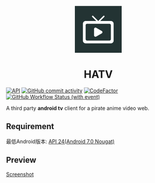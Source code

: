 <div align="center">
  <img src="app/src/main/ic_launcher-playstore.png" width="128px" height="128px"/>
  <h1>HATV</h1>
</div>

[![API](https://img.shields.io/badge/API-24%2B-yellow.svg?style=flat&logo=android)](https://developer.android.com/about/versions/nougat)
[![GitHub commit activity](https://img.shields.io/github/commit-activity/m/muedsa/AGETV?logo=github)](https://github.com/muedsa/AGETV/commits/main)
[![CodeFactor](https://www.codefactor.io/repository/github/muedsa/bilibililivetv/badge)](https://www.codefactor.io/repository/github/muedsa/AGETV)
[![GitHub Workflow Status (with event)](https://img.shields.io/github/actions/workflow/status/muedsa/AGETV/android.yml)](https://github.com/muedsa/AGETV/actions)

A third party **android tv** client for a pirate anime video web.  

## Requirement
最低Android版本: [API 24(Android 7.0 Nougat)](https://developer.android.com/about/versions/nougat)

## Preview
[Screenshot](/screenshots/SCREENSHOT.md)  
